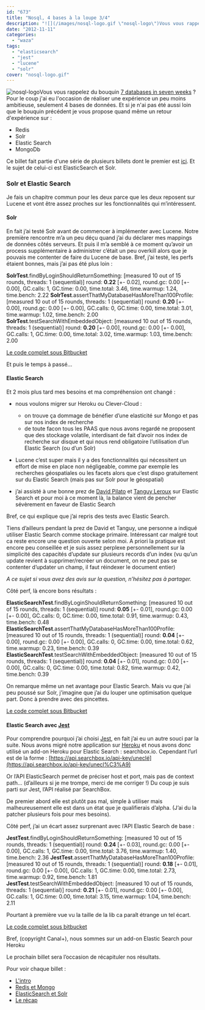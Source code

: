 ```yaml
---
id: "673"
title: "Nosql, 4 bases à la loupe 3/4"
description: "![](/images/nosql-logo.gif \"nosql-logo\")Vous vous rappelez du bouquin [7 d..."
date: "2012-11-11"
categories: 
  - "waza"
tags: 
  - "elasticsearch"
  - "jest"
  - "lucene"
  - "solr"
cover: "nosql-logo.gif"
---
```


![](/images/nosql-logo.gif "nosql-logo")Vous vous rappelez du bouquin [7 databases in seven weeks](http://pragprog.com/book/rwdata/seven-databases-in-seven-weeks) ? Pour le coup j'ai eu l'occasion de réaliser une expérience un peu moins ambitieuse, seulement 4 bases de données. Et si je n'ai pas été aussi loin que le bouquin précédent je vous propose quand même un retour d'expérience sur :

- Redis
- Solr
- Elastic Search
- MongoDb

Ce billet fait partie d'une série de plusieurs billets dont le premier est [ici](/2012/11/11/nosql-4-bases-a-la-loupe-14 "Nosql, 4 bases à la loupe 1/4"). Et le sujet de celui-ci est ElasticSearch et Solr.

### Solr et Elastic Search

Je fais un chapitre commun pour les deux parce que les deux reposent sur Lucene et vont être assez proches sur les fonctionnalités qui m’intéressent.

#### Solr

En fait j’ai testé Solr avant de commencer à implémenter avec Lucene. Notre première rencontre m’a un peu déçu quand j’ai du déclarer mes mappings de données côtés serveurs. Et puis il m’a semblé à ce moment qu’avoir un process supplémentaire à administrer c’était un peu overkill alors que je pouvais me contenter de faire du Lucene de base. Bref, j’ai testé, les perfs étaient bonnes, mais j’ai pas été plus loin :

**SolrTest**.findByLoginShouldReturnSomething: \[measured 10 out of 15 rounds, threads: 1 (sequential)\] round: **0.22** \[+- 0.02\], round.gc: 0.00 \[+- 0.00\], GC.calls: 1, GC.time: 0.00, time.total: 3.46, time.warmup: 1.24, time.bench: 2.22 **SolrTest**.assertThatMyDatabaseHasMoreThan100Profile: \[measured 10 out of 15 rounds, threads: 1 (sequential)\] round: **0.20** \[+- 0.00\], round.gc: 0.00 \[+- 0.00\], GC.calls: 0, GC.time: 0.00, time.total: 3.01, time.warmup: 1.02, time.bench: 2.00 **SolrTest**.testSearchWithEmbeddedObject: \[measured 10 out of 15 rounds, threads: 1 (sequential)\] round: **0.20** \[+- 0.00\], round.gc: 0.00 \[+- 0.00\], GC.calls: 1, GC.time: 0.00, time.total: 3.02, time.warmup: 1.03, time.bench: 2.00

[Le code complet sous Bitbucket](https://bitbucket.org/hlassiege/nosql/src/821b12c7c105/src/test/java/com/sandbox/SolrTest.java?at=default)

Et puis le temps à passé...

#### Elastic Search

Et 2 mois plus tard mes besoins et ma compréhension ont changé :

- nous voulons migrer sur Heroku ou Clever-Cloud :
    - on trouve ça dommage de bénéfier d’une elasticité sur Mongo et pas sur nos index de recherche
    - de toute facon tous les PAAS que nous avons regardé ne proposent que des stockage volatile, interdisant de fait d’avoir nos index de recherche sur disque et qui nous rend obligatoire l’utilisation d’un Elastic Search (ou d’un Solr)

- Lucene c’est super mais il y a des fonctionnalités qui nécessitent un effort de mise en place non négligeable, comme par exemple les recherches géospatiales ou les facets alors que c’est dispo gratuitement sur du Elastic Search (mais pas sur Solr pour le géospatial)

- j’ai assisté à une bonne prez de [David Pilato](https://twitter.com/dadoonet) et [Tanguy Leroux](https://twitter.com/tlrx) sur Elastic Search et pour moi à ce moment là, la balance vient de pencher sévèrement en faveur de Elastic Search

Bref, ce qui explique que j’ai repris des tests avec Elastic Search.

Tiens d’ailleurs pendant la prez de David et Tanguy, une personne a indiqué utiliser Elastic Search comme stockage primaire. Intéressant car malgré tout ca reste encore une question ouverte selon moi. A priori la pratique est encore peu conseillée et je suis assez perplexe personnellement sur la simplicité des capacités d’update sur plusieurs records d’un index (vu qu’un update revient à supprimer/recréer un document, on ne peut pas se contenter d’updater un champ, il faut réindexer le document entier)

_A ce sujet si vous avez des avis sur la question, n’hésitez pas à partager._

Côté perf, là encore bons résultats :

**ElasticSearchTest**.findByLoginShouldReturnSomething: \[measured 10 out of 15 rounds, threads: 1 (sequential)\] round: **0.05** \[+- 0.01\], round.gc: 0.00 \[+- 0.00\], GC.calls: 0, GC.time: 0.00, time.total: 0.91, time.warmup: 0.43, time.bench: 0.48 **ElasticSearchTest**.assertThatMyDatabaseHasMoreThan100Profile: \[measured 10 out of 15 rounds, threads: 1 (sequential)\] round: **0.04** \[+- 0.00\], round.gc: 0.00 \[+- 0.00\], GC.calls: 0, GC.time: 0.00, time.total: 0.62, time.warmup: 0.23, time.bench: 0.39 **ElasticSearchTest**.testSearchWithEmbeddedObject: \[measured 10 out of 15 rounds, threads: 1 (sequential)\] round: **0.04** \[+- 0.01\], round.gc: 0.00 \[+- 0.00\], GC.calls: 0, GC.time: 0.00, time.total: 0.82, time.warmup: 0.42, time.bench: 0.39

On remarque même un net avantage pour Elastic Search. Mais vu que j’ai peu poussé sur Solr, j’imagine que j’ai du louper une optimisation quelque part. Donc à prendre avec des pincettes.

[Le code complet sous Bitbucket](https://bitbucket.org/hlassiege/nosql/src/821b12c7c105/src/test/java/com/sandbox/ElasticSearchTest.java?at=default)

#### Elastic Search avec [Jest](https://github.com/searchbox-io/Jest)

Pour comprendre pourquoi j’ai choisi [Jest](https://github.com/searchbox-io/Jest), en fait j’ai eu un autre souci par la suite. Nous avons migré notre application sur [Heroku](http://www.heroku.com/) et nous avons donc utilisé un add-on Heroku pour Elastic Search : searchbox.io. Cependant l’url est de la forme : [https://api.searchbox.io/api-key/uneclé](https://api.searchbox.io/api-key/unecl%C3%A9)

Or l’API ElasticSearch permet de préciser host et port, mais pas de context path... (d’ailleurs si je me trompe, merci de me corriger !) [](https://api.searchbox.io/api-key/une)Du coup je suis parti sur Jest, l’API réalisé par SearchBox.

De premier abord elle est plutôt pas mal, simple à utiliser mais malheureusement elle est dans un état que je qualifierais d’alpha. (J’ai du la patcher plusieurs fois pour mes besoins).

Côté perf, j’ai un écart assez surprenant avec l’API Elastic Search de base :

**JestTest**.findByLoginShouldReturnSomething: \[measured 10 out of 15 rounds, threads: 1 (sequential)\] round: **0.24** \[+- 0.03\], round.gc: 0.00 \[+- 0.00\], GC.calls: 1, GC.time: 0.00, time.total: 3.76, time.warmup: 1.40, time.bench: 2.36 **JestTest**.assertThatMyDatabaseHasMoreThan100Profile: \[measured 10 out of 15 rounds, threads: 1 (sequential)\] round: **0.18** \[+- 0.01\], round.gc: 0.00 \[+- 0.00\], GC.calls: 1, GC.time: 0.00, time.total: 2.73, time.warmup: 0.92, time.bench: 1.81 **JestTest**.testSearchWithEmbeddedObject: \[measured 10 out of 15 rounds, threads: 1 (sequential)\] round: **0.21** \[+- 0.01\], round.gc: 0.00 \[+- 0.00\], GC.calls: 1, GC.time: 0.00, time.total: 3.15, time.warmup: 1.04, time.bench: 2.11

Pourtant à première vue vu la taille de la lib ca paraît étrange un tel écart.

[Le code complet sous bitbucket](https://bitbucket.org/hlassiege/nosql/src/821b12c7c105/src/test/java/com/sandbox/JestTest.java?at=default)

Bref, (copyright Canal+), nous sommes sur un add-on Elastic Search pour Heroku

Le prochain billet sera l’occasion de récapituler nos résultats.

Pour voir chaque billet :

- [L'intro](/2012/11/11/nosql-4-bases-a-la-loupe-14 "Nosql, 4 bases à la loupe 1/4")
- [Redis et Mongo](/2012/11/11/nosql-4-bases-a-la-loupe-24 "Nosql, 4 bases à la loupe 2/4")
- [ElasticSearch et Solr](/2012/11/11//nosql-4-bases-a-la-loupe-34 "Nosql, 4 bases à la loupe 3/4")
- [Le récap](/2012/11/11//nosql-4-bases-a-la-loupe-44)

